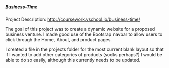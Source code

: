 ##### Business-Time

Project Description: http://coursework.vschool.io/business-time/

The goal of this project was to create a dynamic website for a proposed business venture. I made good use of the Bootsrap navbar to allow users to click through the Home, About, and product pages. 

I created a file in the projects folder for the most current blank layout so that if I wanted to add other categories of products (socks perhaps?) I would be able to do so easily, although this currently needs to be updated.